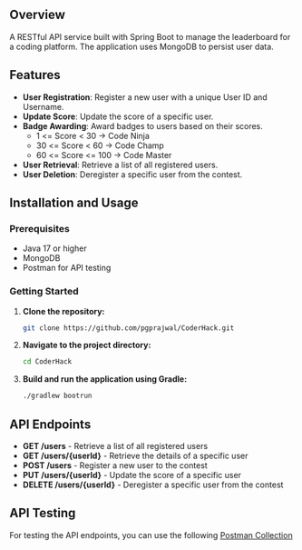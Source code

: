 ## Overview

A RESTful API service built with Spring Boot to manage the leaderboard for a coding platform. The application uses MongoDB to persist user data.

## Features

- **User Registration**: Register a new user with a unique User ID and Username.
- **Update Score**: Update the score of a specific user.
- **Badge Awarding**: Award badges to users based on their scores.
  - 1 <= Score < 30 -> Code Ninja
  - 30 <= Score < 60 -> Code Champ
  - 60 <= Score <= 100 -> Code Master
- **User Retrieval**: Retrieve a list of all registered users.
- **User Deletion**: Deregister a specific user from the contest.

## Installation and Usage

### Prerequisites

- Java 17 or higher
- MongoDB
- Postman for API testing

### Getting Started

1. **Clone the repository:**

    ```bash
    git clone https://github.com/pgprajwal/CoderHack.git
    ```

2. **Navigate to the project directory:**

    ```bash
    cd CoderHack
    ```

3. **Build and run the application using Gradle:**

    ```bash
    ./gradlew bootrun
    ```

## API Endpoints

- **GET /users** - Retrieve a list of all registered users
- **GET /users/{userId}** - Retrieve the details of a specific user
- **POST /users** - Register a new user to the contest
- **PUT /users/{userId}** - Update the score of a specific user
- **DELETE /users/{userId}** - Deregister a specific user from the contest

## API Testing

For testing the API endpoints, you can use the following [Postman Collection](https://www.postman.com/pgprajwal/workspace/api-repository/collection/34348286-160e56c8-d6fe-4195-b63b-e1857bf5bb6d?action=share&creator=34348286)
